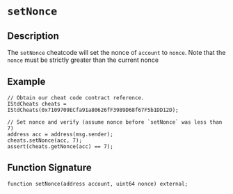 # `setNonce`

## Description

The `setNonce` cheatcode will set the nonce of `account` to `nonce`. Note that the `nonce` must be strictly greater than
the current nonce

## Example

```solidity
// Obtain our cheat code contract reference.
IStdCheats cheats = IStdCheats(0x7109709ECfa91a80626fF3989D68f67F5b1DD12D);

// Set nonce and verify (assume nonce before `setNonce` was less than 7)
address acc = address(msg.sender);
cheats.setNonce(acc, 7);
assert(cheats.getNonce(acc) == 7);
```

## Function Signature

```solidity
function setNonce(address account, uint64 nonce) external;
```
